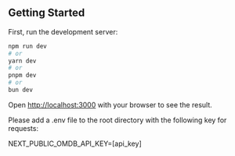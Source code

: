 ## Getting Started

First, run the development server:

```bash
npm run dev
# or
yarn dev
# or
pnpm dev
# or
bun dev
```

Open [http://localhost:3000](http://localhost:3000) with your browser to see the result.

Please add a .env file to the root directory with the following key for requests:

NEXT_PUBLIC_OMDB_API_KEY=[api_key]
